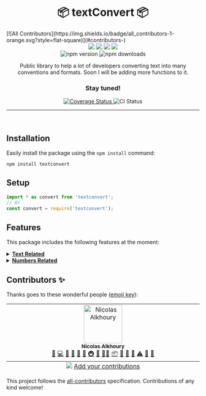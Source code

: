 <h1 align="center">📦 textConvert 📦</h1>
<!-- ALL-CONTRIBUTORS-BADGE:START - Do not remove or modify this section -->
[![All Contributors](https://img.shields.io/badge/all_contributors-1-orange.svg?style=flat-square)](#contributors-)
<!-- ALL-CONTRIBUTORS-BADGE:END -->

<div align="center">
<img src="https://img.shields.io/github/package-json/v/Monsieur-Nico/textConvert?'style'=flat-square"></img>
<img src="https://img.shields.io/github/license/Monsieur-Nico/textConvert?'style'=flat-square"></img>
<img src="https://img.shields.io/github/commit-activity/m/Monsieur-Nico/textConvert?'style'=flat-square"></img>
<img src="https://img.shields.io/github/issues-raw/Monsieur-Nico/textConvert?'style'=flat-square"></img>
<br />
<img src="https://img.shields.io/npm/v/textconvert?style=flat-square" alt="npm version" />
<img src="https://img.shields.io/npm/dm/textconvert?style=flat-square" alt="npm downloads" />
</div>

<p align="center">Public library to help a lot of developers converting text into many conventions and formats. Soon I will be adding more functions to it.</p>
<h3 align="center" style="font-weight: bold"> Stay tuned!</h3>
<div align="center">
<a href="https://codecov.io/gh/Monsieur-Nico/textConvert" target="_blank">
  <img src="https://codecov.io/gh/Monsieur-Nico/textConvert/graph/badge.svg?token=yourtoken" alt="Coverage Status" />
</a>
<img src="https://github.com/Monsieur-Nico/textConvert/actions/workflows/ci.yml/badge.svg" alt="CI Status" />
</div>

<hr />
<br />

## Installation

Easily install the package using the `npm install` command:

```
npm install textconvert
```

## Setup

```js
import * as convert from 'textconvert';
// Or
const convert = require('textconvert');
```

## Features

This package includes the following features at the moment:

<details>
  <summary><b><u>Text Related</u></b></summary>

- ### Clear

  Clear a string from punctuation and replaces it with a whitespace character or returns an array of strings.

  `@param text` String input to clear from punctuation.

  `@param arrayOutput` (Optional), boolean value to select whether to return an array of strings or a single string. Default value is true.

  ```js
  convert.clear('Hello,world');
  // Returns => ["hello", "world"]

  convert.clear('Hello, world', false);
  // Returns => "hello world"
  ```

- ### Count

  Return a boolean value number of the letters in a string.

  `@param text` String input to get letters count from.

  `@param countNumbers` Boolean value to determine if numbers should be counted as letters.

  ```js
  convert.count('Hello,world');
  // Returns => 10

  convert.count('Hello0 world', true);
  // Returns => 11
  ```

- ### Reverse

  Reverses all characters in a string.

  `@param text` A string to reverse.

  ```js
  convert.reverse('Hello, world!');
  // Returns => "!dlrow ,olleH"
  ```

- ### Spread

  Returns an array of characters from the provided string.

  `@param text` A string to spread.
  `@param clear` Whether to clear punctuation from the text. Default is `false`.

  ```js
  convert.spread('Hello, world!');
  // Returns => ['H', 'e', 'l', 'l', 'o', ',', 'w', 'o', 'r', 'l', 'd', '!']

  convert.spread('Hello, world!', true);
  // Returns => ['H', 'e', 'l', 'l', 'o', 'w', 'o', 'r', 'l', 'd']
  ```

- ### Camel Case

  Convert a string from any convention to Camel Case convention.

  `@param text` A string to be converted to Camel Case.

  ```js
  convert.camelCase('hello world');
  // Returns => "helloWorld"
  ```

- ### Pascal Case

  Convert a string from any convention to Pascal Case convention.

  `@param text` A string to be converted to Pascal Case.

  ```js
  convert.pascalCase('hello world');
  // Returns => "HelloWorld"
  ```

- ### Snake Case

  Convert a string from any convention to Snake Case convention.

  `@param text` A string to be converted to Snake Case.

  ```js
  convert.snakeCase('hello world');
  // Returns => "hello_world"
  convert.snakeCase('hello-world');
  // Returns => "hello_world"
  ```

- ### Kebab Case

  Convert a string from any convention to Kebab Case convention.

  `@param text` A string to be converted to Kebab Case.

  ```js
  convert.kebabCase('hello world');
  // Returns => "hello-world"
  convert.kebabCase('helloWorld');
  // Returns => "hello-world"
  ```

- ### getTextStats

  Analyzes text and returns comprehensive statistics about it.

  `@param text` The text to analyze
  `@param wordsPerMinute` Reading speed in words per minute (default: 200)

  ```js
  convert.getTextStats('Hello world. This is a test.');
  /* Returns => {
    characterCount: 30,
    characterCountNoSpaces: 24,
    letterCount: 18,
    alphanumericCount: 18,
    wordCount: 6,
    sentenceCount: 2,
    paragraphCount: 1,
    averageWordLength: 4,
    averageSentenceLength: 3,
    readingTimeSeconds: 2,
    readingTimeFormatted: "2 sec"
  } */
  ```

- ### detectLanguage

  Detects the most likely language of a text.

  `@param text` The text to analyze
  `@param minLength` Minimum text length for reliable detection (default: 4)
  `@param options` Additional options for detection:

  - `maxCharsToAnalyze` Maximum number of characters to analyze (default: 500)
  - `useCache` Whether to use caching for repeated calls (default: true)

  ```js
  // Basic usage
  import { detectLanguage } from 'textconvert';

  const result = detectLanguage('Hello world');
  console.log(result.language); // "english"
  console.log(result.confidence); // 0.95

  // Using with Language enum (recommended for type safety)
  import { detectLanguage, Language } from 'textconvert';

  // The Language enum contains all supported languages
  console.log(Language.English); // "english"
  console.log(Language.Spanish); // "spanish"
  console.log(Language.French); // "french"
  console.log(Language.German); // "german"
  console.log(Language.Italian); // "italian"
  console.log(Language.Portuguese); // "portuguese"
  console.log(Language.Dutch); // "dutch"
  console.log(Language.Unknown); // "unknown"

  // Using Language enum with detection results
  const text = 'Hola mundo';
  const result = detectLanguage(text);

  if (result.language === Language.Spanish) {
    console.log(`"${text}" is in Spanish with ${result.confidence} confidence`);
  }

  // Check specific language scores
  console.log(`English score: ${result.scores[Language.English]}`);
  console.log(`Spanish score: ${result.scores[Language.Spanish]}`);

  // Creating language maps or configurations
  const languageNames = {
    [Language.English]: 'English language',
    [Language.Spanish]: 'Spanish language',
    [Language.French]: 'French language',
    // etc.
  };

  console.log(languageNames[result.language]); // Get language name based on result

  // With options
  const longText = '...very long text...';
  detectLanguage(longText, 4, {
    maxCharsToAnalyze: 300,
    useCache: true,
  });
  ```

  The language detection can identify the following languages:

  - English
  - French
  - Spanish
  - German
  - Italian
  - Portuguese
  - Dutch

  ### Using with Language Enum (Type-Safe Approach)

  ```typescript
  // Import both the function and the Language enum
  import { detectLanguage, Language } from 'textconvert';

  // The Language enum provides all supported languages
  console.log(Object.values(Language));
  // ["english", "french", "spanish", "german", "italian", "portuguese", "dutch", "unknown"]

  // Type-safe language operations
  const result = detectLanguage('Bonjour le monde');

  // Compare with enum values
  if (result.language === Language.French) {
    console.log('The text is in French');
  }
  ```

  Features:

  - Works with texts of any length (improved confidence with longer texts)
  - Special character recognition for better accuracy
  - Confidence scores for all analyzed languages
  - Common phrase recognition for reliable short text detection
  - Stopword detection to improve short text analysis
  - Performance optimizations:
    - Cosine similarity for more accurate language comparison
    - Efficient caching system for repeated detection calls
    - Optimized processing for large texts
    - High-performance data structures (Map instead of objects)
    - Sliding window technique for efficient character and bigram analysis

  The detection algorithm uses multiple techniques including character frequency analysis, language-specific character recognition, bigram analysis, stopword detection, and common phrase recognition—all while remaining lightweight and dependency-free.

</details>

<details>
  <summary><b><u>Numbers Related</u></b></summary>

- ### numbersToWords

  Get any number below 100 million converted to words.

  `@param number` Integer input to turn into text.

  ```js
  convert.numbersToWords(1245);
  // Returns => "one thousand two hundred and forty-five"
  ```

  </details>

## Contributors ✨

Thanks goes to these wonderful people ([emoji key](https://allcontributors.org/docs/en/emoji-key)):

<!-- ALL-CONTRIBUTORS-LIST:START - Do not remove or modify this section -->
<!-- prettier-ignore-start -->
<!-- markdownlint-disable -->
<table>
  <tbody>
    <tr>
      <td align="center" valign="top" width="14.28%"><a href="https://nicoscripting.com/"><img src="https://avatars.githubusercontent.com/u/74289847?v=4?s=100" width="100px;" alt="Nicolas Alkhoury"/><br /><sub><b>Nicolas Alkhoury</b></sub></a><br /><a href="https://github.com/Monsieur-Nico/textConvert/issues?q=author%3AMonsieur-Nico" title="Bug reports">🐛</a> <a href="https://github.com/Monsieur-Nico/textConvert/commits?author=Monsieur-Nico" title="Code">💻</a> <a href="#data-Monsieur-Nico" title="Data">🔣</a> <a href="#design-Monsieur-Nico" title="Design">🎨</a> <a href="https://github.com/Monsieur-Nico/textConvert/commits?author=Monsieur-Nico" title="Documentation">📖</a> <a href="#ideas-Monsieur-Nico" title="Ideas, Planning, & Feedback">🤔</a> <a href="#infra-Monsieur-Nico" title="Infrastructure (Hosting, Build-Tools, etc)">🚇</a> <a href="#maintenance-Monsieur-Nico" title="Maintenance">🚧</a> <a href="#mentoring-Monsieur-Nico" title="Mentoring">🧑‍🏫</a> <a href="#platform-Monsieur-Nico" title="Packaging/porting to new platform">📦</a> <a href="#plugin-Monsieur-Nico" title="Plugin/utility libraries">🔌</a> <a href="#projectManagement-Monsieur-Nico" title="Project Management">📆</a> <a href="#research-Monsieur-Nico" title="Research">🔬</a> <a href="https://github.com/Monsieur-Nico/textConvert/commits?author=Monsieur-Nico" title="Tests">⚠️</a> <a href="#tool-Monsieur-Nico" title="Tools">🔧</a> <a href="#userTesting-Monsieur-Nico" title="User Testing">📓</a></td>
    </tr>
  </tbody>
  <tfoot>
    <tr>
      <td align="center" size="13px" colspan="7">
        <img src="https://raw.githubusercontent.com/all-contributors/all-contributors-cli/1b8533af435da9854653492b1327a23a4dbd0a10/assets/logo-small.svg">
          <a href="https://all-contributors.js.org/docs/en/bot/usage">Add your contributions</a>
        </img>
      </td>
    </tr>
  </tfoot>
</table>

<!-- markdownlint-restore -->
<!-- prettier-ignore-end -->

<!-- ALL-CONTRIBUTORS-LIST:END -->

This project follows the [all-contributors](https://github.com/all-contributors/all-contributors) specification. Contributions of any kind welcome!